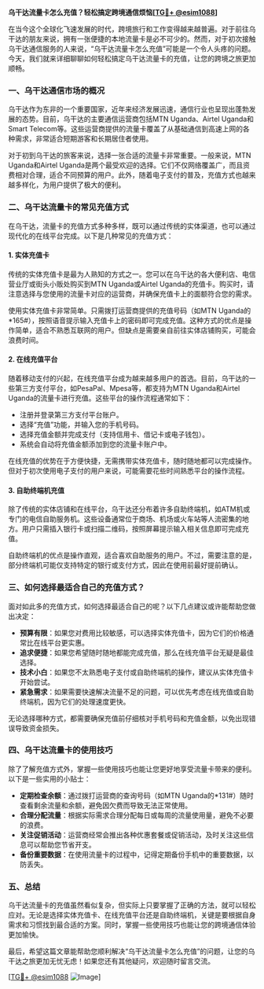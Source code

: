 **乌干达流量卡怎么充值？轻松搞定跨境通信烦恼[[TG💪+ @esim1088](https://t.me/s/esim1088)]**

在当今这个全球化飞速发展的时代，跨境旅行和工作变得越来越普遍。对于前往乌干达的朋友来说，拥有一张便捷的本地流量卡是必不可少的。然而，对于初次接触乌干达通信服务的人来说，“乌干达流量卡怎么充值”可能是一个令人头疼的问题。今天，我们就来详细聊聊如何轻松搞定乌干达流量卡的充值，让您的跨境之旅更加顺畅。

### 一、乌干达通信市场的概况

乌干达作为东非的一个重要国家，近年来经济发展迅速，通信行业也呈现出蓬勃发展的态势。目前，乌干达的主要通信运营商包括MTN Uganda、Airtel Uganda和Smart Telecom等。这些运营商提供的流量卡覆盖了从基础通信到高速上网的各种需求，非常适合短期游客和长期居住者使用。

对于初到乌干达的旅客来说，选择一张合适的流量卡非常重要。一般来说，MTN Uganda和Airtel Uganda是两个最受欢迎的选择。它们不仅网络覆盖广，而且资费相对合理，适合不同预算的用户。此外，随着电子支付的普及，充值方式也越来越多样化，为用户提供了极大的便利。

### 二、乌干达流量卡的常见充值方式

在乌干达，流量卡的充值方式多种多样，既可以通过传统的实体渠道，也可以通过现代化的在线平台完成。以下是几种常见的充值方式：

#### 1. 实体充值卡

传统的实体充值卡是最为人熟知的方式之一。您可以在乌干达的各大便利店、电信营业厅或街头小贩处购买到MTN Uganda或Airtel Uganda的充值卡。购买时，请注意选择与您使用的流量卡对应的运营商，并确保充值卡上的面额符合您的需求。

使用实体充值卡非常简单。只需拨打运营商提供的充值号码（如MTN Uganda的*165#），按照语音提示输入充值卡上的密码即可完成充值。这种方式的优点是操作简单，适合不熟悉互联网的用户。但缺点是需要亲自前往实体店铺购买，可能会浪费时间。

#### 2. 在线充值平台

随着移动支付的兴起，在线充值平台成为越来越多用户的首选。目前，乌干达的一些第三方支付平台，如PesaPal、Mpesa等，都支持为MTN Uganda和Airtel Uganda的流量卡进行充值。这些平台的操作流程通常如下：

- 注册并登录第三方支付平台账户。
- 选择“充值”功能，并输入您的手机号码。
- 选择充值金额并完成支付（支持信用卡、借记卡或电子钱包）。
- 系统会自动将充值金额添加到您的流量卡账户中。

在线充值的优势在于方便快捷，无需携带实体充值卡，随时随地都可以完成操作。但对于初次使用电子支付的用户来说，可能需要花些时间熟悉平台的操作流程。

#### 3. 自助终端机充值

除了传统的实体店铺和在线平台，乌干达还分布着许多自助终端机，如ATM机或专门的电信自助服务机。这些设备通常位于商场、机场或火车站等人流密集的地方。用户只需插入银行卡或扫描二维码，按照屏幕提示输入相关信息即可完成充值。

自助终端机的优点是操作直观，适合喜欢自助服务的用户。不过，需要注意的是，部分终端机可能仅支持特定的银行或支付方式，因此在使用前最好提前确认。

### 三、如何选择最适合自己的充值方式？

面对如此多的充值方式，如何选择最适合自己的呢？以下几点建议或许能帮助您做出决定：

- **预算有限**：如果您对费用比较敏感，可以选择实体充值卡，因为它们的价格通常比在线平台更实惠。
- **追求便捷**：如果您希望随时随地都能完成充值，那么在线充值平台无疑是最佳选择。
- **技术小白**：如果您不太熟悉电子支付或自助终端机的操作，建议从实体充值卡开始尝试。
- **紧急需求**：如果需要快速解决流量不足的问题，可以优先考虑在线充值或自助终端机，因为它们的处理速度更快。

无论选择哪种方式，都需要确保充值前仔细核对手机号码和充值金额，以免出现错误导致资金损失。

### 四、乌干达流量卡的使用技巧

除了了解充值方式外，掌握一些使用技巧也能让您更好地享受流量卡带来的便利。以下是一些实用的小贴士：

- **定期检查余额**：通过拨打运营商的查询号码（如MTN Uganda的*131#）随时查看剩余流量和余额，避免因欠费而导致无法正常使用。
- **合理分配流量**：根据实际需求合理分配每日或每周的流量使用量，避免不必要的浪费。
- **关注促销活动**：运营商经常会推出各种优惠套餐或促销活动，及时关注这些信息可以帮助您节省开支。
- **备份重要数据**：在使用流量卡的过程中，记得定期备份手机中的重要数据，以防丢失。

### 五、总结

乌干达流量卡的充值虽然看似复杂，但实际上只要掌握了正确的方法，就可以轻松应对。无论是选择实体充值卡、在线充值平台还是自助终端机，关键是要根据自身需求和习惯找到最合适的方案。同时，掌握一些使用技巧也能让您的跨境通信体验更加愉快。

最后，希望这篇文章能帮助您顺利解决“乌干达流量卡怎么充值”的问题，让您的乌干达之旅更加无忧无虑！如果您还有其他疑问，欢迎随时留言交流。

[[TG💪+ @esim1088](https://t.me/s/esim1088) ![Image](https://i.postimg.cc/4NQfJmqS/Snipaste-2025-05-13-00-14-12.png)]